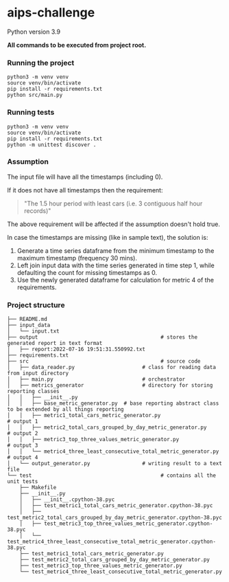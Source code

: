 # aips-challenge

Python version 3.9

**All commands to be executed from project root.**

### Running the project
```shell
python3 -m venv venv
source venv/bin/activate
pip install -r requirements.txt
python src/main.py
```

### Running tests
```shell
python3 -m venv venv
source venv/bin/activate
pip install -r requirements.txt
python -m unittest discover . 
```

### Assumption
The input file will have all the timestamps (including 0).

If it does not have all timestamps then the requirement:

> "The 1.5 hour period with least cars (i.e. 3 contiguous half hour records)"

The above requirement will be affected if the assumption doesn't hold true.

In case the timestamps are missing (like in sample text), the solution is:
1. Generate a time series dataframe from the minimum timestamp to the maximum timestamp (frequency 30 mins).
2. Left join input data with the time series generated in time step 1, while defaulting the count for missing timestamps as 0.
3. Use the newly generated dataframe for calculation for metric 4 of the requirements.


### Project structure
```shell
├── README.md
├── input_data
│   └── input.txt
├── output                                        # stores the generated report in text format
│   ├── report:2022-07-16 19:51:31.550992.txt
├── requirements.txt
├── src                                           # source code
│   ├── data_reader.py                      # class for reading data from input directory
│   ├── main.py                             # orchestrator
│   ├── metrics_generator                   # directory for storing reporting classes
│   │   ├── __init__.py
│   │   ├── base_metric_generator.py  # base reporting abstract class to be extended by all things reporting
│   │   ├── metric1_total_cars_metric_generator.py                    # output 1
│   │   ├── metric2_total_cars_grouped_by_day_metric_generator.py     # output 2
│   │   ├── metric3_top_three_values_metric_generator.py              # output 3
│   │   └── metric4_three_least_consecutive_total_metric_generator.py # output 4
│   └── output_generator.py                 # writing result to a text file
└── test                                          # contains all the unit tests
    ├── Makefile
    ├── __init__.py
    │   ├── __init__.cpython-38.pyc
    │   ├── test_metric1_total_cars_metric_generator.cpython-38.pyc
    │   ├── test_metric2_total_cars_grouped_by_day_metric_generator.cpython-38.pyc
    │   ├── test_metric3_top_three_values_metric_generator.cpython-38.pyc
    │   └── test_metric4_three_least_consecutive_total_metric_generator.cpython-38.pyc
    ├── test_metric1_total_cars_metric_generator.py
    ├── test_metric2_total_cars_grouped_by_day_metric_generator.py
    ├── test_metric3_top_three_values_metric_generator.py
    └── test_metric4_three_least_consecutive_total_metric_generator.py
```
